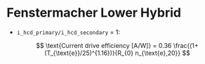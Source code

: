 # Fenstermacher Lower Hybrid

- `i_hcd_primary/i_hcd_secondary` = 1:

$$
\text{Current drive efficiency [A/W]} = 0.36 \frac{(1+(T_{\text{e}}/25)^{1.16})}{R_{0} n_{\text{e},20}}
$$                